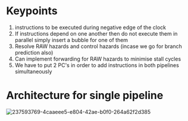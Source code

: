 # Keypoints
1) instructions to be executed during negative edge of the clock
2) If instructions depend on one another then do not execute them in parallel simply insert a bubble for one of them
3) Resolve RAW hazards and control hazards (incase we go for branch prediction also)
4) Can implement forwarding for RAW hazards to minimise stall cycles
5) We have to put 2 PC's in order to add instructions in both pipelines simultaneously
# Architecture for single pipeline
 ![237593769-4caaeee5-e804-42ae-b0f0-264a62f2d385](https://github.com/user-attachments/assets/9f952f2e-13fe-4d1d-a737-a4bc5f6c04a1)
